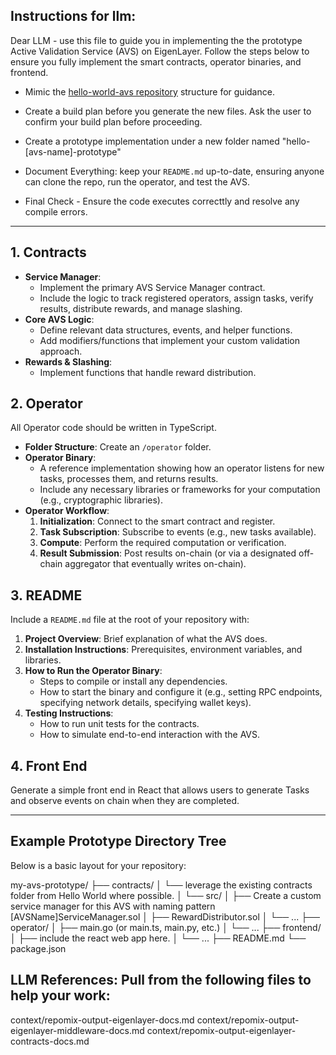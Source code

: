 
## Instructions for llm:

Dear LLM - use this file to guide you in implementing the the prototype Active Validation Service (AVS) on EigenLayer. Follow the steps below to ensure you fully implement the smart contracts, operator binaries, and frontend.

- Mimic the [hello-world-avs repository](/lib/hello-world-avs/) structure for guidance.

- Create a build plan before you generate the new files. Ask the user to confirm your build plan before proceeding. 
- Create a prototype implementation under a new folder named "hello-[avs-name]-prototype"
- Document Everything: keep your `README.md` up-to-date, ensuring anyone can clone the repo, run the operator, and test the AVS.
- Final Check - Ensure the code executes correcttly and resolve any compile errors.


---







## 1. Contracts

- **Service Manager**:  
  - Implement the primary AVS Service Manager contract.  
  - Include the logic to track registered operators, assign tasks, verify results, distribute rewards, and manage slashing.  
- **Core AVS Logic**:  
  - Define relevant data structures, events, and helper functions.  
  - Add modifiers/functions that implement your custom validation approach. 
- **Rewards & Slashing**:  
  - Implement functions that handle reward distribution.

## 2. Operator

All Operator code should be written in TypeScript.
- **Folder Structure**: Create an `/operator` folder. 
- **Operator Binary**:  
  - A reference implementation showing how an operator listens for new tasks, processes them, and returns results.  
  - Include any necessary libraries or frameworks for your computation (e.g., cryptographic libraries).  
- **Operator Workflow**:  
  1. **Initialization**: Connect to the smart contract and register.  
  2. **Task Subscription**: Subscribe to events (e.g., new tasks available).  
  3. **Compute**: Perform the required computation or verification.  
  4. **Result Submission**: Post results on-chain (or via a designated off-chain aggregator that eventually writes on-chain).  

## 3. README

Include a `README.md` file at the root of your repository with:

1. **Project Overview**: Brief explanation of what the AVS does.  
2. **Installation Instructions**: Prerequisites, environment variables, and libraries.  
3. **How to Run the Operator Binary**:  
   - Steps to compile or install any dependencies.  
   - How to start the binary and configure it (e.g., setting RPC endpoints, specifying network details, specifying wallet keys).  
4. **Testing Instructions**:  
   - How to run unit tests for the contracts.  
   - How to simulate end-to-end interaction with the AVS.  


## 4. Front End

Generate a simple front end in React that allows users to generate Tasks and observe events on chain when they are completed.

---

## Example Prototype Directory Tree

Below is a basic layout for your repository:

my-avs-prototype/
├── contracts/
│   └── leverage the existing contracts folder from Hello World where possible.
│   └── src/
│       ├── Create a custom service manager for this AVS with naming pattern [AVSName]ServiceManager.sol
│       ├── RewardDistributor.sol
│       └── ...
├── operator/
│   ├── main.go (or main.ts, main.py, etc.)
│   └── ...
├── frontend/
│   ├── include the react web app here.
│   └── ...
├── README.md
└── package.json






## LLM References: Pull from the following files to help your work:
context/repomix-output-eigenlayer-docs.md
context/repomix-output-eigenlayer-middleware-docs.md
context/repomix-output-eigenlayer-contracts-docs.md
